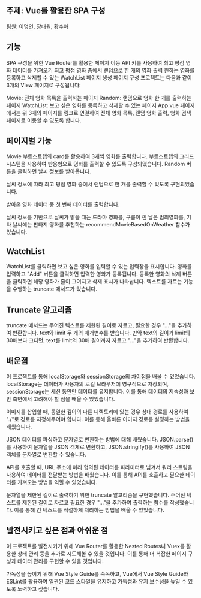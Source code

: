 ## 주제: Vue를 활용한 SPA 구성

팀원: 이명인, 장태원, 황수아

## 기능

SPA 구성을 위한 Vue Router를 활용한 페이지 이동
API 키를 사용하여 최고 평점 영화 데이터를 가져오기
최고 평점 영화 중에서 랜덤으로 한 개의 영화 출력
원하는 영화를 등록하고 삭제할 수 있는 WatchList 페이지 생성
페이지 구성
프로젝트는 다음과 같이 3개의 View 페이지로 구성됩니다:

Movie: 전체 영화 목록을 출력하는 페이지
Random: 랜덤으로 영화 한 개를 출력하는 페이지
WatchList: 보고 싶은 영화를 등록하고 삭제할 수 있는 페이지
App.vue 페이지에서는 위 3개의 페이지를 링크로 연결하여 전체 영화 목록, 랜덤 영화 출력, 영화 검색 페이지로 이동할 수 있도록 합니다.

## 페이지별 기능

Movie
부트스트랩의 card를 활용하여 3개씩 영화를 출력합니다.
부트스트랩의 그리드 시스템을 사용하여 반응형으로 영화를 출력할 수 있도록 구성되었습니다.
Random
버튼을 클릭하면 날씨 정보를 받아옵니다.

날씨 정보에 따라 최고 평점 영화 중에서 랜덤으로 한 개를 출력할 수 있도록 구현되었습니다.

받아온 영화 데이터 중 첫 번째 데이터를 출력합니다.

날씨 정보를 기반으로 날씨가 맑을 때는 드라마 영화를, 구름이 낀 날은 범죄영화를, 
기타 날씨에는 판타지 영화를 추천하는 recommendMovieBasedOnWeather 함수가 있습니다.

## WatchList
WatchList를 클릭하면 보고 싶은 영화를 입력할 수 있는 입력창을 표시합니다.
영화를 입력하고 "Add" 버튼을 클릭하면 입력한 영화가 등록됩니다.
등록한 영화의 삭제 버튼을 클릭하면 해당 영화가 줄이 그어지고 삭제 표시가 나타납니다.
텍스트를 자르는 기능을 수행하는 truncate 메서드가 있습니다.

## Truncate 알고리즘
truncate 메서드는 주어진 텍스트를 제한된 길이로 자르고, 필요한 경우 "..."을 추가하여 반환합니다.
text와 limit 두 개의 매개변수를 받습니다.
만약 text의 길이가 limit의 30배보다 크다면, text를 limit의 30배 길이까지 자르고 "..."을 추가하여 반환합니다.


## 배운점

이 프로젝트를 통해 localStorage와 sessionStorage의 차이점을 배울 수 있었습니다. localStorage는 데이터가 사용자의 로컬 브라우저에 영구적으로 저장되며, sessionStorage는 세션 동안만 데이터를 유지합니다. 이를 통해 데이터의 지속성과 보안 측면에서 고려해야 할 점을 배울 수 있었습니다.

이미지를 삽입할 때, 동일한 깊이의 다른 디렉토리에 있는 경우 상대 경로를 사용하여 "./"로 경로를 지정해주어야 합니다. 이를 통해 올바른 이미지 경로를 설정하는 방법을 배웠습니다.

JSON 데이터를 파싱하고 문자열로 변환하는 방법에 대해 배웠습니다. JSON.parse()를 사용하여 문자열을 JSON 객체로 변환하고, JSON.stringify()를 사용하여 JSON 객체를 문자열로 변환할 수 있습니다.

API를 호출할 때, URL 주소에 미리 협의된 데이터를 파라미터로 넘겨서 쿼리 스트링을 사용하여 데이터를 전달받는 방법을 배웠습니다. 이를 통해 API를 호출하고 필요한 데이터를 가져오는 방법을 익힐 수 있었습니다.

문자열을 제한된 길이로 출력하기 위한 truncate 알고리즘을 구현했습니다. 주어진 텍스트를 제한된 길이로 자르고 필요한 경우 "..."을 추가하여 출력하는 함수를 작성했습니다. 이를 통해 긴 텍스트를 적절하게 처리하는 방법을 배울 수 있었습니다.

## 발전시키고 싶은 점과 아쉬운 점
이 프로젝트를 발전시키기 위해 Vue Router를 활용한 Nested Routes나 Vuex를 활용한 상태 관리 등을 추가로 시도해볼 수 있을 것입니다. 이를 통해 더 복잡한 페이지 구성과 데이터 관리를 구현할 수 있을 것입니다.

가독성을 높이기 위해 Vue Style Guide를 숙독하고, Vue에서 Vue Style Guide와 ESLint를 활용하여 일관된 코드 스타일을 유지하고 가독성과 유지 보수성을 높일 수 있도록 노력하고 싶습니다.
